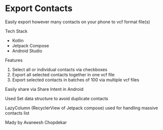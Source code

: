 # Export Contacts

Easily export however many contacts on your phone to vcf format file(s)

Tech Stack
- Kotlin
- Jetpack Compose
- Android Studio

Features
1. Select all or individual contacts via checkboxes
2. Export all selected contacts together in one vcf file
3. Export selected contacts in batches of 100 via multiple vcf files

Easily share via Share Intent in Android

Used Set data structure to avoid duplicate contacts

LazyColumn (RecyclerView of Jetpack compose) used for handling massive contacts list

Mady by Avaneesh Chopdekar
